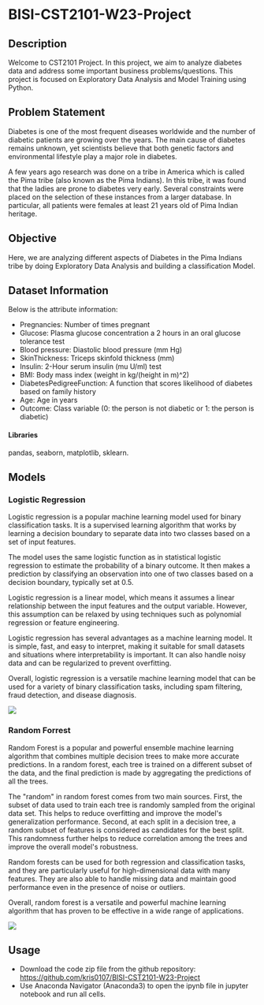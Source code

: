 # BISI-CST2101-W23-Project

## Description

Welcome to CST2101 Project. In this project, we aim to analyze diabetes data and address some important business problems/questions. This project is focused on Exploratory Data Analysis and Model Training using Python.

## Problem Statement

Diabetes is one of the most frequent diseases worldwide and the number of diabetic patients are growing over the years. The main cause of diabetes remains unknown, yet scientists believe that both genetic factors and environmental lifestyle play a major role in diabetes.

A few years ago research was done on a tribe in America which is called the Pima tribe (also known as the Pima Indians). In this tribe, it was found that the ladies are prone to diabetes very early. Several constraints were placed on the selection of these instances from a larger database. In particular, all patients were females at least 21 years old of Pima Indian heritage.

## Objective

Here, we are analyzing different aspects of Diabetes in the Pima Indians tribe by doing Exploratory Data Analysis and building a classification Model.

## Dataset Information

Below is the attribute information:

* Pregnancies: Number of times pregnant
* Glucose: Plasma glucose concentration a 2 hours in an oral glucose tolerance test
* Blood pressure: Diastolic blood pressure (mm Hg)
* SkinThickness: Triceps skinfold thickness (mm)
* Insulin: 2-Hour serum insulin (mu U/ml) test
* BMI: Body mass index (weight in kg/(height in m)^2)
* DiabetesPedigreeFunction: A function that scores likelihood of diabetes based on family history
* Age: Age in years
* Outcome: Class variable (0: the person is not diabetic or 1: the person is diabetic)

#### Libraries

pandas, seaborn, matplotlib, sklearn.

## Models

### Logistic Regression

Logistic regression is a popular machine learning model used for binary classification tasks. It is a supervised learning algorithm that works by learning a decision boundary to separate data into two classes based on a set of input features.

The model uses the same logistic function as in statistical logistic regression to estimate the probability of a binary outcome. It then makes a prediction by classifying an observation into one of two classes based on a decision boundary, typically set at 0.5.

Logistic regression is a linear model, which means it assumes a linear relationship between the input features and the output variable. However, this assumption can be relaxed by using techniques such as polynomial regression or feature engineering.

Logistic regression has several advantages as a machine learning model. It is simple, fast, and easy to interpret, making it suitable for small datasets and situations where interpretability is important. It can also handle noisy data and can be regularized to prevent overfitting.

Overall, logistic regression is a versatile machine learning model that can be used for a variety of binary classification tasks, including spam filtering, fraud detection, and disease diagnosis.


<img src="https://tutorialforbeginner.com/images/tutorial/logistic-regression-in-machine-learning.png">

### Random Forrest

Random Forest is a popular and powerful ensemble machine learning algorithm that combines multiple decision trees to make more accurate predictions. In a random forest, each tree is trained on a different subset of the data, and the final prediction is made by aggregating the predictions of all the trees.

The "random" in random forest comes from two main sources. First, the subset of data used to train each tree is randomly sampled from the original data set. This helps to reduce overfitting and improve the model's generalization performance. Second, at each split in a decision tree, a random subset of features is considered as candidates for the best split. This randomness further helps to reduce correlation among the trees and improve the overall model's robustness.

Random forests can be used for both regression and classification tasks, and they are particularly useful for high-dimensional data with many features. They are also able to handle missing data and maintain good performance even in the presence of noise or outliers.

Overall, random forest is a versatile and powerful machine learning algorithm that has proven to be effective in a wide range of applications.

<img src="https://lh4.googleusercontent.com/ANxp1CRZ8m4UohG8XJpvJusOpP-v-_7JLVwXXCpOAWwxdH2cEq0LRUym6WZgkdJNukBhUjCdBwnVYGm-gqXAn6YIEYM96CUbOHr0JhEAWawyygy5mShAiny3IRcdYmA63sxz26pT">


## Usage

* Download the code zip file from the github repository: https://github.com/kris0107/BISI-CST2101-W23-Project
* Use Anaconda Navigator (Anaconda3) to open the ipynb file in jupyter notebook and run all cells.
